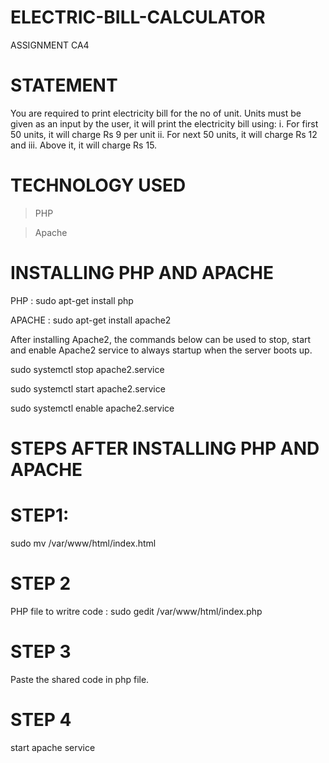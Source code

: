 # ELECTRIC-BILL-CALCULATOR
ASSIGNMENT CA4 

# STATEMENT

You are required to print electricity bill for the no of unit. Units must be given as an
input by the user, it will print the electricity bill using: i. For first 50 units, it will
charge Rs 9 per unit ii. For next 50 units, it will charge Rs 12 and iii. Above it, it will
charge Rs 15.

# TECHNOLOGY USED 

> PHP

> Apache

# INSTALLING PHP AND APACHE

PHP : sudo apt-get install php

APACHE : sudo apt-get install apache2

After installing Apache2, the commands below can be used to stop, start and enable Apache2 service to always startup when the server boots up.

sudo systemctl stop apache2.service

sudo systemctl start apache2.service

sudo systemctl enable apache2.service

# STEPS AFTER INSTALLING PHP AND APACHE
# STEP1:
sudo mv /var/www/html/index.html
# STEP 2
PHP file to writre code : sudo gedit /var/www/html/index.php
# STEP 3
Paste the shared code in php file.
# STEP 4
start apache service

